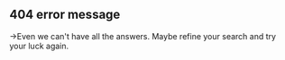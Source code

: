 ## 404 error message

->Even we can't have all the answers. Maybe refine your search and try your luck again.
